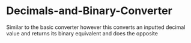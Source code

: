 # Decimals-and-Binary-Converter
Similar to the basic converter however this converts an inputted decimal value and returns its binary equivalent and does the opposite
